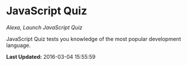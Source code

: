 # JavaScript Quiz
*Alexa, Launch JavaScript Quiz*

JavaScript Quiz tests you knowledge of the most popular development language.

**Last Updated:** 2016-03-04 15:55:59